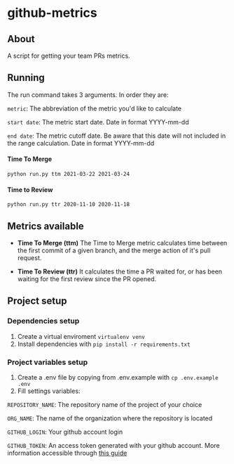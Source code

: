 # github-metrics

## About

A script for getting your team PRs metrics.

## Running

The run command takes 3 arguments. In order they are:

`metric`: The abbreviation of the metric you'd like to calculate

`start date`: The metric start date. Date in format YYYY-mm-dd

`end date`: The metric cutoff date. Be aware that this date will not included in the range calculation. Date in format YYYY-mm-dd

#### Time To Merge
`python run.py ttm 2021-03-22 2021-03-24`

#### Time to Review
`python run.py ttr 2020-11-10 2020-11-18`

## Metrics available
- **Time To Merge (ttm)**
The Time to Merge metric calculates time between the first commit of a given branch, and the merge action of it's pull request.

- **Time To Review (ttr)**
It calculates the time a PR waited for, or has been waiting for the first review since the PR opened.

## Project setup

### Dependencies setup
1. Create a virtual enviroment `virtualenv venv`
2. Install dependencies with `pip install -r requirements.txt`

### Project variables setup
1. Create a .env file by copying from .env.example with `cp .env.example .env`
2.  Fill settings variables:

`REPOSITORY_NAME`: The repository name of the project of your choice 

`ORG_NAME`: The name of the organization where the repository is located

`GITHUB_LOGIN`: Your github account login

`GITHUB_TOKEN`: An access token generated with your github account.  More information accessible through [this guide](https://docs.github.com/en/github/authenticating-to-github/creating-a-personal-access-token)
